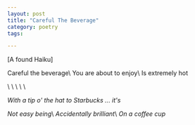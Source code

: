 ```yaml
---
layout: post
title: "Careful The Beverage"
category: poetry
tags:

---
```

[A found Haiku]

Careful the beverage\\
You are about to enjoy\\
Is extremely hot

\\
\\
\\
\\
\


*With a tip o' the hat to Starbucks ... it's*

*Not easy being*\\
*Accidentally brilliant*\\
*On a coffee cup*
